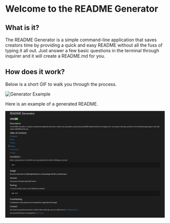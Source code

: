 # Welcome to the README Generator

## What is it?

The README Generator is a simple command-line application that saves creators time by providing a quick and easy README without all the fuss of typing it all out. Just answer a few basic questions in the terminal through inquirer and it will create a README.md for you.

## How does it work?

Below is a short GIF to walk you through the process.

<img src='./READMEassets/Examples/READMEGenExample.gif' alt='Generator Example' width='600' height='400'>

Here is an example of a generated README.

![Generated README Example](./READMEassets/Examples/GeneratedREADME.png)